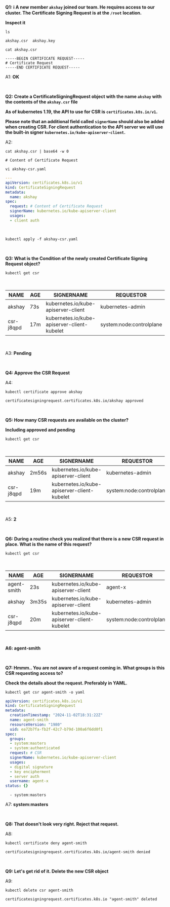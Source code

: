 **Q1: ℹ️ A new member `akshay` joined our team. He requires access to our cluster. The Certificate Signing Request is at the `/root` location.**

**Inspect it**

```
ls
```

```
akshay.csr  akshay.key
```

```
cat akshay.csr
```

```
-----BEGIN CERTIFICATE REQUEST-----
# Certificate Request
-----END CERTIFICATE REQUEST-----
```

A1: **OK**

<br>

**Q2: Create a CertificateSigningRequest object with the name `akshay` with the contents of the `akshay.csr` file**

**As of kubernetes 1.19, the API to use for CSR is `certificates.k8s.io/v1`.**

**Please note that an additional field called `signerName` should also be added when creating CSR. For client authentication to the API server we will use the built-in signer `kubernetes.io/kube-apiserver-client`.**

A2:

```
cat akshay.csr | base64 -w 0
```

```
# Content of Certificate Request
```

```
vi akshay-csr.yaml
```

```YAML
---
apiVersion: certificates.k8s.io/v1
kind: CertificateSigningRequest
metadata:
  name: akshay
spec:
  request: # Content of Certificate Request
  signerName: kubernetes.io/kube-apiserver-client
  usages:
  - client auth
  
  
```

```
kubectl apply -f akshay-csr.yaml
```

<br>

**Q3: What is the Condition of the newly created Certificate Signing Request object?**

```
kubectl get csr
```
<br>

| NAME       | AGE  | SIGNERNAME                                    | REQUESTOR                  | REQUESTEDDURATION | CONDITION          |
|------------|------|-----------------------------------------------|----------------------------|-------------------|--------------------|
| akshay     | 73s  | kubernetes.io/kube-apiserver-client           | kubernetes-admin           | <none>            | Pending            |
| csr-j8qpd  | 17m  | kubernetes.io/kube-apiserver-client-kubelet   | system:node:controlplane   | <none>            | Approved,Issued    |

<br>

A3: **Pending**

<br>

**Q4: Approve the CSR Request**

A4:

```
kubectl certificate approve akshay
```

```
certificatesigningrequest.certificates.k8s.io/akshay approved
```

<br>

**Q5: How many CSR requests are available on the cluster?**

**Including approved and pending**

```
kubectl get csr
```

<br>

| NAME       | AGE     | SIGNERNAME                                    | REQUESTOR                  | REQUESTEDDURATION | CONDITION          |
|------------|---------|-----------------------------------------------|----------------------------|-------------------|--------------------|
| akshay     | 2m56s   | kubernetes.io/kube-apiserver-client           | kubernetes-admin           | <none>            | Approved,Issued    |
| csr-j8qpd  | 19m     | kubernetes.io/kube-apiserver-client-kubelet   | system:node:controlplane   | <none>            | Approved,Issued    |

<br>

A5: **2**

<br>

**Q6: During a routine check you realized that there is a new CSR request in place. What is the name of this request?**

```
kubectl get csr
```

<br>

| NAME          | AGE     | SIGNERNAME                                    | REQUESTOR                  | REQUESTEDDURATION | CONDITION          |
|---------------|---------|-----------------------------------------------|----------------------------|-------------------|--------------------|
| agent-smith   | 23s     | kubernetes.io/kube-apiserver-client           | agent-x                    | <none>            | Pending            |
| akshay        | 3m35s   | kubernetes.io/kube-apiserver-client           | kubernetes-admin           | <none>            | Approved,Issued    |
| csr-j8qpd     | 20m     | kubernetes.io/kube-apiserver-client-kubelet   | system:node:controlplane   | <none>            | Approved,Issued    |

<br>

**A6: agent-smith**

<br>

**Q7: Hmmm.. You are not aware of a request coming in. What groups is this CSR requesting access to?**

**Check the details about the request. Preferably in YAML.**

```
kubectl get csr agent-smith -o yaml
```

```YAML
apiVersion: certificates.k8s.io/v1
kind: CertificateSigningRequest
metadata:
  creationTimestamp: "2024-11-02T18:31:22Z"
  name: agent-smith
  resourceVersion: "1980"
  uid: ea72b7fa-fb2f-42c7-b79d-100a6f6dd0f1
spec:
  groups:
  - system:masters
  - system:authenticated
  request: # CSR
  signerName: kubernetes.io/kube-apiserver-client
  usages:
  - digital signature
  - key encipherment
  - server auth
  username: agent-x
status: {}
```

```
  - system:masters
```

A7: **system:masters**

<br>

**Q8: That doesn't look very right. Reject that request.**

A8:

```
kubectl certificate deny agent-smith
```

```
certificatesigningrequest.certificates.k8s.io/agent-smith denied
```

<br>

**Q9: Let's get rid of it. Delete the new CSR object**

A9:

```
kubectl delete csr agent-smith
```

```
certificatesigningrequest.certificates.k8s.io "agent-smith" deleted
```
